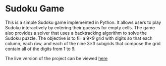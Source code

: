 # Sudoku Game
This is a simple Sudoku game implemented in Python. It allows users to play Sudoku interactively by entering their guesses for empty cells. The game also provides a solver that uses a backtracking algorithm to solve the Sudoku puzzle.
The objective is to fill a 9×9 grid with digits so that each column, each row, and each of the nine 3×3 subgrids that compose the grid contain all of the digits from 1 to 9.



The live version of the project can be viewed [here](https://sudoku-game-0aaffdda0fa8.herokuapp.com/)

